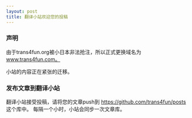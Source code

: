 ```yaml
---
layout: post
title: 翻译小站欢迎您的投稿
---
```


### 声明

由于trans4fun.org被小日本非法抢注，所以正式更换域名为 www.trans4fun.com。

小站的内容正在紧张的迁移。

### 发布文章到翻译小站

翻译小站接受投稿，请将您的文章push到 https://github.com/trans4fun/posts 这个库中。
每隔一个小时，小站会同步一次文章库。